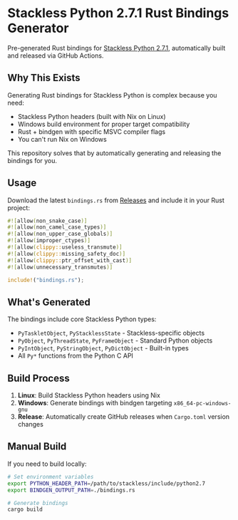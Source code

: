# Stackless Python 2.7.1 Rust Bindings Generator

Pre-generated Rust bindings for [Stackless Python 2.7.1](https://github.com/stackless-dev/stackless), automatically built and released via GitHub Actions.

## Why This Exists

Generating Rust bindings for Stackless Python is complex because you need:

- Stackless Python headers (built with Nix on Linux)
- Windows build environment for proper target compatibility
- Rust + bindgen with specific MSVC compiler flags
- You can't run Nix on Windows

This repository solves that by automatically generating and releasing the bindings for you.

## Usage

Download the latest `bindings.rs` from [Releases](../../releases) and include it in your Rust project:

```rust
#![allow(non_snake_case)]
#![allow(non_camel_case_types)]
#![allow(non_upper_case_globals)]
#![allow(improper_ctypes)]
#![allow(clippy::useless_transmute)]
#![allow(clippy::missing_safety_doc)]
#![allow(clippy::ptr_offset_with_cast)]
#![allow(unnecessary_transmutes)]

include!("bindings.rs");
```

## What's Generated

The bindings include core Stackless Python types:

- `PyTaskletObject`, `PyStacklessState` - Stackless-specific objects
- `PyObject`, `PyThreadState`, `PyFrameObject` - Standard Python objects
- `PyIntObject`, `PyStringObject`, `PyDictObject` - Built-in types
- All `Py*` functions from the Python C API

## Build Process

1. **Linux**: Build Stackless Python headers using Nix
2. **Windows**: Generate bindings with bindgen targeting `x86_64-pc-windows-gnu`
3. **Release**: Automatically create GitHub releases when `Cargo.toml` version changes

## Manual Build

If you need to build locally:

```bash
# Set environment variables
export PYTHON_HEADER_PATH=/path/to/stackless/include/python2.7
export BINDGEN_OUTPUT_PATH=./bindings.rs

# Generate bindings
cargo build
```
